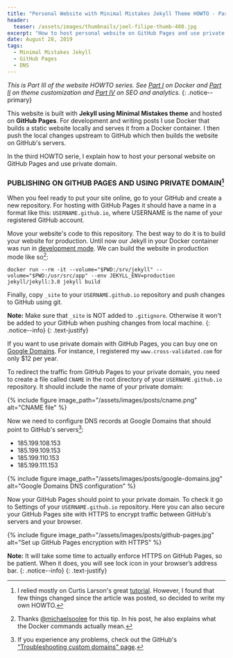 ```yaml
---
title: "Personal Website with Minimal Mistakes Jekyll Theme HOWTO - Part III"
header:
  teaser: /assets/images/thumbnails/joel-filipe-thumb-400.jpg
excerpt: "How to host personal website on GitHub Pages and use private domain"
date: August 28, 2019
tags:
  - Minimal Mistakes Jekyll
  - GitHub Pages
  - DNS
---
```


_This is Part III of the website HOWTO series. See [Part I](/Personal-website-with-Minimal-Mistakes-Jekyll-Theme-HOWTO-Part-I) on Docker and [Part II](/Personal-website-with-Minimal-Mistakes-Jekyll-Theme-HOWTO-Part-II) on theme customization and [Part IV](/Personal-website-with-Minimal-Mistakes-Jekyll-Theme-HOWTO-Part-IV) on SEO and analytics._
{: .notice--primary}
&nbsp;
&nbsp;

This website is built with **Jekyll using Minimal Mistakes theme** and hosted on **GitHub Pages**. For development and writing posts I use Docker that builds a static website locally and serves it from a Docker container. I then push the local changes upstream to GitHub which then builds the website on GitHub's servers.

In the third HOWTO serie, I explain how to host your personal website on GitHub Pages and use private domain.

### PUBLISHING ON GITHUB PAGES AND USING PRIVATE DOMAIN[^ft1]


When you feel ready to put your site online, go to your GitHub and create a new repository. For hosting with GitHub Pages it should have a name in a format like this:
`USERNAME.github.io`, where USERNAME is the name of your registered GitHub account.  

Move your website's code to this repository. The best way to do it is to build your website for production. Until now our Jekyll in your Docker container was run in [development mode](https://jekyllrb.com/docs/configuration/environments/). We can build the website in production mode like so[^ft2]:

```docker
docker run --rm -it --volume="$PWD:/srv/jekyll" --volume="$PWD:/usr/src/app" --env JEKYLL_ENV=production jekyll/jekyll:3.8 jekyll build
```

Finally, copy `_site` to your `USERNAME.github.io` repository and push changes to GitHub using git.

<i class="far fa-sticky-note"></i> **Note:** Make sure that `_site` is NOT added to `.gitignore`. Otherwise it won't be added to your GitHub when pushing changes from local machine.
{: .notice--info}
{: .text-justify}

If you want to use private domain with GitHub Pages, you can buy one on [Google Domains](https://domains.google.com/m/registrar/search). For instance, I registered my `www.cross-validated.com` for only $12 per year. 

To redirect the traffic from GitHub Pages to your private domain, you need to create a file called `CNAME` in the root directory of your `USERNAME.github.io` repository. It should include the name of your private domain:

{% include figure image_path="/assets/images/posts/cname.png" alt="CNAME file" %}

Now we need to configure DNS records at Google Domains that should point to GitHub's servers[^ft3]:  

* 185.199.108.153
* 185.199.109.153
* 185.199.110.153
* 185.199.111.153

{% include figure image_path="/assets/images/posts/google-domains.jpg" alt="Google Domains DNS configuration" %}


Now your GitHub Pages should point to your private domain. To check it go to Settings of your  `USERNAME.github.io` repository. Here you can also secure your GitHub Pages site with HTTPS to encrypt traffic between GitHub's servers and your browser. 

{% include figure image_path="/assets/images/posts/github-pages.jpg" alt="Set up GitHub Pages encryption with HTTPS" %}

<i class="far fa-sticky-note"></i> **Note:** It will take some time to actually enforce HTTPS on GitHub Pages, so be patient. When it does, you will see lock icon in your browser’s address bar.
{: .notice--info}
{: .text-justify}

[^ft1]: I relied mostly on Curtis Larson's great [tutorial](http://www.curtismlarson.com/blog/2015/04/12/github-pages-google-domains/). However, I found that few things changed since the article was posted, so decided to write my own HOWTO.
[^ft2]: Thanks [@michaelsoolee](https://michaelsoolee.com/compile-jekyll-site-docker/) for this tip. In his post, he also explains what the Docker commands actually mean.
[^ft3]: If you experience any problems, check out the GitHub's ["Troubleshooting custom domains" page](https://help.github.com/en/articles/troubleshooting-custom-domains).
